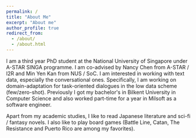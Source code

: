 ```yaml
---
permalink: /
title: "About Me"
excerpt: "About me"
author_profile: true
redirect_from: 
  - /about/
  - /about.html
---
```


I am a third year PhD student at the National University of Singapore under A-STAR SINGA programme. I am co-advised by Nancy Chen from A-STAR / I2R and Min Yen Kan from NUS / SoC. I am interested in working with text data, especially the conversational ones. Specifically, I am working on domain-adaptation for task-oriented dialogues in the low data scheme (few/zero-shot). Previously I got my bachelor's in Bilkent University in Computer Science and also worked part-time for a year in Milsoft as a software engineer.

Apart from my academic studies, I like to read Japanese literature and sci-fi / fantasy novels. I also like to play board games (Battle Line, Catan, The Resistance and Puerto Rico are among my favorites).   
